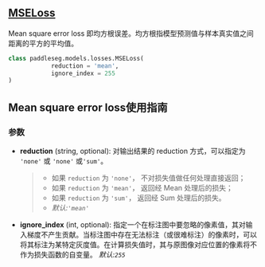 ## [MSELoss](../../../paddleseg/models/mean_square_error_loss.py)
Mean square error loss 即均方根误差。均方根指模型预测值与样本真实值之间距离的平方的平均值。

```python
class paddleseg.models.losses.MSELoss(
            reduction = 'mean', 
            ignore_index = 255
)
```

## Mean square error loss使用指南

### 参数
* **reduction** (string, optional): 对输出结果的 reduction 方式，可以指定为 ``'none'`` 或 ``'none'`` 或``'sum'``。

    > - 如果 `reduction` 为 ``'none'``， 不对损失值做任何处理直接返回；
    > - 如果 `reduction` 为 ``'mean'``， 返回经 Mean 处理后的损失；
    > - 如果 `reduction` 为 ``'sum'``， 返回经 Sum 处理后的损失。
    > - *默认:``'mean'``*
* **ignore_index** (int, optional): 指定一个在标注图中要忽略的像素值，其对输入梯度不产生贡献。当标注图中存在无法标注（或很难标注）的像素时，可以将其标注为某特定灰度值。在计算损失值时，其与原图像对应位置的像素将不作为损失函数的自变量。 *默认:``255``*